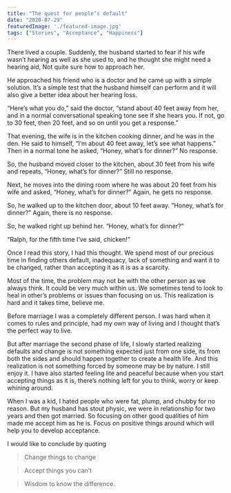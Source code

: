 ```yaml
---
title: "The quest for people’s default"
date: "2020-07-29"
featuredImage: './featured-image.jpg'
tags: ["Stories", "Acceptance", "Happiness"]
---
```


There lived a couple. Suddenly, the husband started to fear if his wife wasn’t hearing as well as she used to, and he thought she might need a hearing aid, Not quite sure how to approach her.

He approached his friend who is a doctor and he came up with a simple solution. It’s a simple test that the husband himself can perform and it will also give a better idea about her hearing loss. 

“Here’s what you do,” said the doctor, “stand about 40 feet away from her, and in a normal conversational speaking tone see if she hears you. If not, go to 30 feet, then 20 feet, and so on until you get a response.”

That evening, the wife is in the kitchen cooking dinner, and he was in the den. He said to himself, “I’m about 40 feet away, let’s see what happens.” Then in a normal tone he asked, “Honey, what’s for dinner?” No response.

So, the husband moved closer to the kitchen, about 30 feet from his wife and repeats, “Honey, what’s for dinner?” Still no response.

Next, he moves into the dining room where he was about 20 feet from his wife and asked, “Honey, what’s for dinner?” Again, he gets no response.

So, he walked up to the kitchen door, about 10 feet away. “Honey, what’s for dinner?” Again, there is no response.

So, he walked right up behind her. “Honey, what’s for dinner?” 

“Ralph, for the fifth time I’ve said, chicken!”

Once I read this story, I had this thought. We spend most of our precious time in finding others default, inadequacy, lack of something and want it to be changed, rather than accepting it as it is as a scarcity.

Most of the time, the problem may not be with the other person as we always think. It could be very much within us. We sometimes tend to look to heal in other’s problems or issues than focusing on us. This realization is hard and it takes time, believe me. 

Before marriage I was a completely different person. I was hard when it comes to rules and principle, had my own way of living and I thought that’s the perfect way to live. 

But after marriage the second phase of life, I slowly started realizing defaults and change is not something expected just from one side, its from both the sides and should happen together to create a health life. And this realization is not something forced by someone may be by nature. I still enjoy it. I have also started feeling lite and peaceful because when you start accepting things as it is, there’s nothing left for you to think, worry or keep whining around. 

When I was a kid, I hated people who were fat, plump, and chubby for no reason. But my husband has stout physic, we were in relationship for two years and then got married. So focusing on other good qualities of him made me accept him as he is. Focus on positive things around which will help you to develop acceptance.

I would like to conclude by quoting

>Change things to change

>Accept things you can’t

>Wisdom to know the difference.

